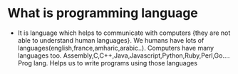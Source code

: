 # What is programming language

- It is language which helps to communicate with computers {they are not able to understand human languages}. We humans have lots of languages(english,france,amharic,arabic..). Computers have many languages too. Assembly,C,C++,Java,Javascript,Python,Ruby,Perl,Go….
    Prog lang. Helps us to write programs using those languages

    
